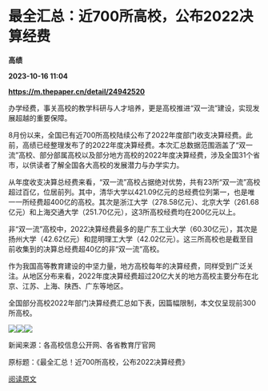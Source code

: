# 最全汇总：近700所高校，公布2022决算经费
**高绩**

**2023-10-16 11:04**

**https://m.thepaper.cn/detail/24942520**

办学经费，事关高校的教学科研与人才培养，更是高校推进“双一流”建设，实现发展超越的重要保障。

8月份以来，全国已有近700所高校陆续公布了2022年度部门收支决算经费。此前，高绩已经整理发布了的2022年度决算经费。本次汇总数据范围涵盖了“双一流”高校、部分部属高校以及部分地方高校的2022年度决算经费，涉及全国31个省市，以供读者了解全国各大高校的发展潜力与办学实力。

从年度收支决算总经费来看，“双一流”高校占据绝对优势，共有23所“双一流”高校超过百亿，位居前列。其中，清华大学以421.09亿元的总经费位列第一，也是唯一一所经费超400亿的高校。其次是浙江大学（278.58亿元）、北京大学（261.68亿元）和上海交通大学（251.70亿元），这3所高校经费均在200亿元以上。

非“双一流”高校中，2022决算经费最多的是广东工业大学（60.30亿元），其次是扬州大学（42.62亿元）和昆明理工大学（42.02亿元）。这三所高校也是截至目前收集到的决算总经费超40亿的非“双一流”高校。

作为我国高等教育建设的中坚力量，地方高校每年的决算经费，同样受到广泛关注。从地区分布来看，2022年度决算经费超过20亿大关的地方高校主要分布在北京、江苏、上海、陕西、广东等地区。

全国部分高校2022年部门决算经费汇总如下表，因篇幅限制，本文仅呈现前300所高校。

![](https://imagepphcloud.thepaper.cn/pph/image/274/246/275.jpg)![](https://imagepphcloud.thepaper.cn/pph/image/274/246/276.jpg)![](https://imagepphcloud.thepaper.cn/pph/image/274/316/310.jpg)

新闻来源：各高校信息公开网、各省教育厅官网

原标题：《最全汇总！近700所高校，公布2022决算经费》

[阅读原文](http://mp.weixin.qq.com/s?__biz=MzkyOTI4OTIyNg==&mid=2247571454&idx=1&sn=35efb2b9702fc75011522d527864987f)